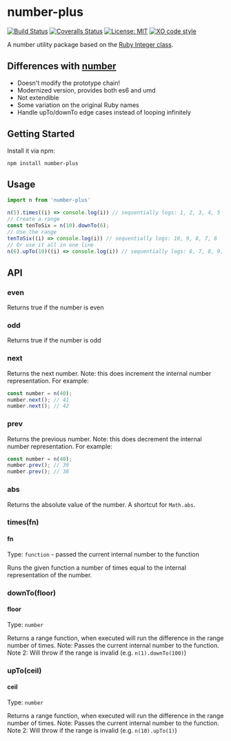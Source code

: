 # number-plus

[![Build Status][travis-image]][travis-url] [![Coveralls Status][coveralls-image]][coveralls-url] [![License: MIT][MIT-image]][MIT-url] [![XO code style][xo-image]][xo-url]

A number utility package based on the [Ruby Integer class](http://ruby-doc.org/core-2.4.0/Integer.html). 

## Differences with [number](https://www.npmjs.com/package/number)
- Doesn't modify the prototype chain!
- Modernized version, provides both es6 and umd 
- Not extendible 
- Some variation on the original Ruby names
- Handle upTo/downTo edge cases instead of looping infinitely

## Getting Started

Install it via npm:

```shell
npm install number-plus
```

## Usage 

```javascript
import n from 'number-plus'

n(5).times((i) => console.log(i)) // sequentially logs: 1, 2, 3, 4, 5
// Create a range
const tenToSix = n(10).downTo(6);
// Use the range
tenToSix((i) => console.log(i)) // sequentially logs: 10, 9, 8, 7, 6
// Or use it all in one line
n(6).upTo(10)((i) => console.log(i)) // sequentially logs: 6, 7, 8, 9, 10
```

## API 

### even
Returns true if the number is even

### odd
Returns true if the number is odd

### next
Returns the next number. Note: this does increment the internal number representation. For example:
```js
const number = n(40);
number.next(); // 41
number.next(); // 42
```

### prev
Returns the previous number. Note: this does decrement the internal number representation. For example:
```js
const number = n(40);
number.prev(); // 39
number.prev(); // 38
```

### abs
Returns the absolute value of the number. A shortcut for `Math.abs`.

### times(fn)

#### fn

Type: `function` - passed the current internal number to the function

Runs the given function a number of times equal to the internal representation of the number. 

### downTo(floor)

#### floor

Type: `number`

Returns a range function, when executed will run the difference in the range number of times.
Note: Passes the current internal number to the function.
Note 2: Will throw if the range is invalid (e.g. `n(1).downTo(100)`)

### upTo(ceil)

#### ceil

Type: `number`

Returns a range function, when executed will run the difference in the range number of times.
Note: Passes the current internal number to the function.
Note 2: Will throw if the range is invalid (e.g. `n(10).upTo(1)`)

[travis-url]: https://travis-ci.org/mdvorscak/number-plus
[travis-image]: https://img.shields.io/travis/mdvorscak/number-plus/master.svg?style=flat-square

[coveralls-url]: https://coveralls.io/r/mdvorscak/number-plus?branch=master
[coveralls-image]: https://img.shields.io/coveralls/github/mdvorscak/number-plus/master.svg?style=flat-square

[MIT-url]: https://opensource.org/licenses/MIT
[MIT-image]: https://img.shields.io/github/license/mashape/apistatus.svg?style=flat-square

[xo-url]: https://github.com/xojs/xo
[xo-image]: https://img.shields.io/badge/code_style-XO-5ed9c7.svg?style=flat-square